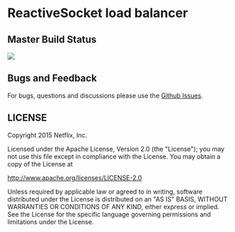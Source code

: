 # ReactiveSocket load balancer

## Master Build Status

<a href='https://travis-ci.org/ReactiveSocket/reactivesocket-websocket-rxnetty/builds'><img src='https://travis-ci.org/ReactiveSocket/reactivesocket-websocket-rxnetty.svg?branch=master'></a>

## Bugs and Feedback

For bugs, questions and discussions please use the [Github Issues](https://github.com/ReactiveSocket/reactivesocket-websocket-rxnetty/issues).

 
## LICENSE

Copyright 2015 Netflix, Inc.

Licensed under the Apache License, Version 2.0 (the "License");
you may not use this file except in compliance with the License.
You may obtain a copy of the License at

<http://www.apache.org/licenses/LICENSE-2.0>

Unless required by applicable law or agreed to in writing, software
distributed under the License is distributed on an "AS IS" BASIS,
WITHOUT WARRANTIES OR CONDITIONS OF ANY KIND, either express or implied.
See the License for the specific language governing permissions and
limitations under the License.
